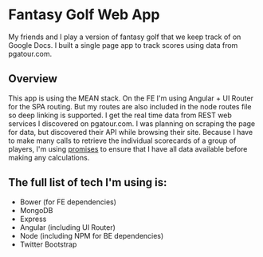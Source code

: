 # Fantasy Golf Web App

My friends and I play a version of fantasy golf that we keep track of on Google Docs.  I built a single page app to track scores using data from pgatour.com.

## Overview

This app is using the MEAN stack.  On the FE I'm using Angular + UI Router for the SPA routing.  But my routes are also included in the node routes file so deep linking is supported.
I get the real time data from REST web services I discovered on pgatour.com.  I was planning on scraping the page for data, but discovered their API while browsing their site.
Because I have to make many calls to retrieve the individual scorecards of a group of players, I'm using [promises](https://developer.mozilla.org/en-US/docs/Web/JavaScript/Reference/Global_Objects/Promise) to ensure that I have all data available before making any calculations.

## The full list of tech I'm using is:

* Bower (for FE dependencies)
* MongoDB
* Express
* Angular (including UI Router)
* Node (including NPM for BE dependencies)
* Twitter Bootstrap